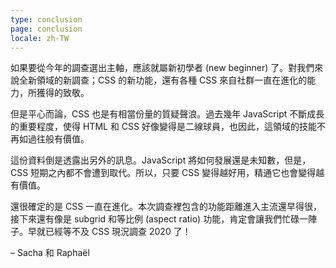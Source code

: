 ```yaml
---
type: conclusion
page: conclusion
locale: zh-TW
---
```


如果要從今年的調查選出主軸，應該就屬新初學者 (new beginner) 了。對我們來說全新領域的新調查；CSS 的新功能，還有各種 CSS 來自社群一直在進化的能力，所獲得的致敬。

但是平心而論，CSS 也是有相當份量的質疑聲浪。過去幾年 JavaScript 不斷成長的重要程度，使得 HTML 和 CSS 好像變得是二線球員，也因此，這領域的技能不再如過往般有價值。

這份資料倒是透露出另外的訊息。JavaScript 將如何發展還是未知數，但是，CSS 短期之內都不會遭到取代。所以，只要 CSS 變得越好用，精通它也會變得越有價值。

還很確定的是 CSS 一直在進化。本次調查裡包含的功能距離進入主流還早得很，接下來還有像是 subgrid 和等比例 (aspect ratio) 功能，肯定會讓我們忙碌一陣子。早就已經等不及 CSS 現況調查 2020 了！

<span class="conclusion__byline">– Sacha 和 Raphaël</span>
